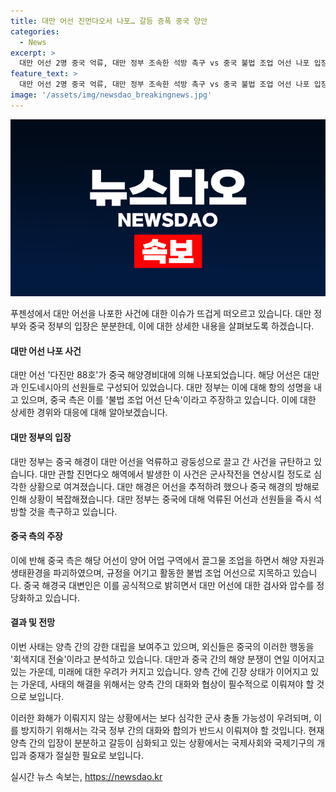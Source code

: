 ```yaml
---
title: 대만 어선 진먼다오서 나포… 갈등 증폭 중국 양안
categories:
  - News
excerpt: >
  대만 어선 2명 중국 억류, 대만 정부 조속한 석방 촉구 vs 중국 불법 조업 어선 나포 입장 대립. 대만해협 인근 중국 압박 거세져. 중국 회색전술, 대만 불안 고조. 대만 관리들 우려 고조, 중국 압박 가중. 중국 어선 불법 조업으로 나포 입장.
feature_text: >
  대만 어선 2명 중국 억류, 대만 정부 조속한 석방 촉구 vs 중국 불법 조업 어선 나포 입장 대립. 대만해협 인근 중국 압박 거세져. 중국 회색전술, 대만 불안 고조. 대만 관리들 우려 고조, 중국 압박 가중. 중국 어선 불법 조업으로 나포 입장.
image: '/assets/img/newsdao_breakingnews.jpg'
---
```


<p><img src="/assets/img/newsdao_breakingnews.jpg" alt="cryptoinkorea 속보" /></p>

<p>푸젠성에서 대만 어선을 나포한 사건에 대한 이슈가 뜨겁게 떠오르고 있습니다. 대만 정부와 중국 정부의 입장은 분분한데, 이에 대한 상세한 내용을 살펴보도록 하겠습니다. </p>

<h4>대만 어선 나포 사건</h4>

<p>대만 어선 '다진만 88호'가 중국 해양경비대에 의해 나포되었습니다. 해당 어선은 대만과 인도네시아의 선원들로 구성되어 있었습니다. 대만 정부는 이에 대해 항의 성명을 내고 있으며, 중국 측은 이를 '불법 조업 어선 단속'이라고 주장하고 있습니다. 이에 대한 상세한 경위와 대응에 대해 알아보겠습니다.</p>

<h4>대만 정부의 입장</h4>

<p>대만 정부는 중국 해경이 대만 어선을 억류하고 광둥성으로 끌고 간 사건을 규탄하고 있습니다. 대만 관할 진먼다오 해역에서 발생한 이 사건은 군사작전을 연상시킬 정도로 심각한 상황으로 여겨졌습니다. 대만 해경은 어선을 추적하려 했으나 중국 해경의 방해로 인해 상황이 복잡해졌습니다. 대만 정부는 중국에 대해 억류된 어선과 선원들을 즉시 석방할 것을 촉구하고 있습니다.</p>

<h4>중국 측의 주장</h4>

<p>이에 반해 중국 측은 해당 어선이 양어 어업 구역에서 끌그물 조업을 하면서 해양 자원과 생태환경을 파괴하였으며, 규정을 어기고 활동한 불법 조업 어선으로 지목하고 있습니다. 중국 해경국 대변인은 이를 공식적으로 밝히면서 대만 어선에 대한 검사와 압수를 정당화하고 있습니다.</p>

<h4>결과 및 전망</h4>

<p>이번 사태는 양측 간의 강한 대립을 보여주고 있으며, 외신들은 중국의 이러한 행동을 '회색지대 전술'이라고 분석하고 있습니다. 대만과 중국 간의 해양 분쟁이 연일 이어지고 있는 가운데, 미래에 대한 우려가 커지고 있습니다. 양측 간에 긴장 상태가 이어지고 있는 가운데, 사태의 해결을 위해서는 양측 간의 대화와 협상이 필수적으로 이뤄져야 할 것으로 보입니다.</p>

<p>이러한 화해가 이뤄지지 않는 상황에서는 보다 심각한 군사 충돌 가능성이 우려되며, 이를 방지하기 위해서는 각국 정부 간의 대화와 합의가 반드시 이뤄져야 할 것입니다. 현재 양측 간의 입장이 분분하고 갈등이 심화되고 있는 상황에서는 국제사회와 국제기구의 개입과 중재가 절실한 필요로 보입니다.</p>
실시간 뉴스 속보는, <a href="https://newsdao.kr" rel="dofollow">https://newsdao.kr</a>


